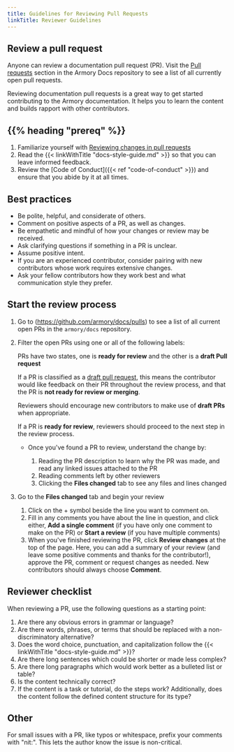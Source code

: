 ```yaml
---
title: Guidelines for Reviewing Pull Requests
linkTitle: Reviewer Guidelines
---
```


## Review a pull request

Anyone can review a documentation pull request (PR). Visit the [Pull requests](https://github.com/armory/docs/pulls) section in the Armory Docs repository to see a list of all currently open pull requests.

Reviewing documentation pull requests is a great way to get started contributing to the Armory documentation. It helps you to learn the content and builds rapport with other contributors.

## {{% heading "prereq" %}}

1. Familiarize yourself with [Reviewing changes in pull requests](https://docs.github.com/en/pull-requests/collaborating-with-pull-requests/reviewing-changes-in-pull-requests)
1. Read the {{< linkWithTitle "docs-style-guide.md" >}} so that you can leave informed feedback.
1. Review the [Code of Conduct]({{< ref "code-of-conduct" >}}) and ensure that you abide by it at all times.

## Best practices

* Be polite, helpful, and considerate of others.
* Comment on positive aspects of a PR, as well as changes.
*  Be empathetic and mindful of how your changes or review may be received.
*  Ask clarifying questions if something in a PR is unclear.
*  Assume positive intent.
*  If you are an experienced contributor, consider pairing with new contributors whose work requires extensive changes.
*  Ask your fellow contributors how they work best and what communication style they prefer.

## Start the review process

1. Go to (<https://github.com/armory/docs/pulls>) to see a list of all current open PRs in the `armory/docs` repository.

1. Filter the open PRs using one or all of the following labels:

   PRs have two states, one is **ready for review** and the other is a **draft Pull request**

   If a PR is classified as a [draft pull request](https://github.blog/2019-02-14-introducing-draft-pull-requests/), this means the contributor would like feedback on their PR throughout the review process, and that the PR is **not ready for review or merging**.

   Reviewers should encourage new contributors to make use of **draft PRs** when appropriate.

   If a PR is **ready for review**, reviewers should proceed to the next step in the review process.

   - Once you've found a PR to review, understand the change by:

     1.  Reading the PR description to learn why the PR was made, and read any linked issues attached to the PR
     1.  Reading comments left by other reviewers
     1.  Clicking the **Files changed** tab to see any files and lines changed

1. Go to the **Files changed** tab and begin your review

   1.  Click on the + symbol beside the line you want to comment on.
   1.  Fill in any comments you have about the line in question, and click either, **Add a single comment** (if you have only one comment to make on the PR) or **Start a review** (if you have multiple comments)
   1.  When you've finished reviewing the PR, click **Review changes** at the top of the page. Here, you can add a summary of your review (and leave some positive comments and thanks for the contributor!), approve the PR, comment or request changes as needed. New contributors should always choose **Comment**.

## Reviewer checklist

When reviewing a PR, use the following questions as a starting point:

1. Are there any obvious errors in grammar or language?
1. Are there words, phrases, or terms that should be replaced with a non-discriminatory alternative?
1. Does the word choice, punctuation, and capitalization follow the {{< linkWithTitle "docs-style-guide.md" >}}?
1. Are there long sentences which could be shorter or made less complex?
1. Are there long paragraphs which would work better as a bulleted list or table?
1. Is the content technically correct?
1. If the content is a task or tutorial, do the steps work? Additionally, does the content follow the defined content structure for its type?

## Other

For small issues with a PR, like typos or whitespace, prefix your comments with "nit:". This lets the author know the issue is non-critical.
